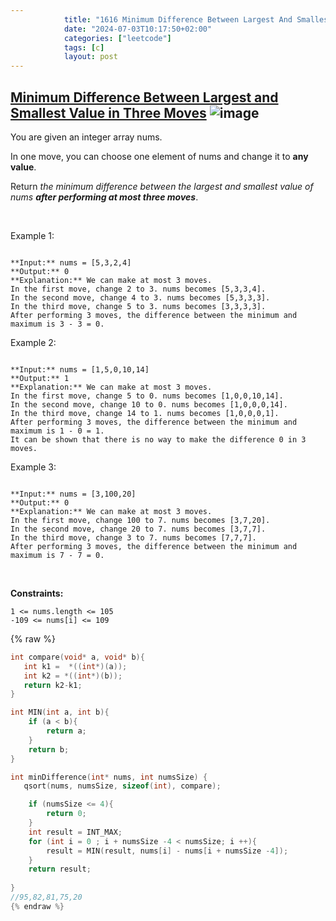 ```yaml
---
            title: "1616 Minimum Difference Between Largest And Smallest Value In Three Moves"
            date: "2024-07-03T10:17:50+02:00"
            categories: ["leetcode"]
            tags: [c]
            layout: post
---
```

            
## [Minimum Difference Between Largest and Smallest Value in Three Moves](https://leetcode.com/problems/minimum-difference-between-largest-and-smallest-value-in-three-moves) ![image](https://img.shields.io/badge/Difficulty-Medium-orange)

You are given an integer array nums.

In one move, you can choose one element of nums and change it to **any value**.

Return *the minimum difference between the largest and smallest value of nums **after performing at most three moves***.

 

Example 1:

```

**Input:** nums = [5,3,2,4]
**Output:** 0
**Explanation:** We can make at most 3 moves.
In the first move, change 2 to 3. nums becomes [5,3,3,4].
In the second move, change 4 to 3. nums becomes [5,3,3,3].
In the third move, change 5 to 3. nums becomes [3,3,3,3].
After performing 3 moves, the difference between the minimum and maximum is 3 - 3 = 0.

```

Example 2:

```

**Input:** nums = [1,5,0,10,14]
**Output:** 1
**Explanation:** We can make at most 3 moves.
In the first move, change 5 to 0. nums becomes [1,0,0,10,14].
In the second move, change 10 to 0. nums becomes [1,0,0,0,14].
In the third move, change 14 to 1. nums becomes [1,0,0,0,1].
After performing 3 moves, the difference between the minimum and maximum is 1 - 0 = 1.
It can be shown that there is no way to make the difference 0 in 3 moves.
```

Example 3:

```

**Input:** nums = [3,100,20]
**Output:** 0
**Explanation:** We can make at most 3 moves.
In the first move, change 100 to 7. nums becomes [3,7,20].
In the second move, change 20 to 7. nums becomes [3,7,7].
In the third move, change 3 to 7. nums becomes [7,7,7].
After performing 3 moves, the difference between the minimum and maximum is 7 - 7 = 0.

```

 

**Constraints:**

	1 <= nums.length <= 105
	-109 <= nums[i] <= 109

{% raw %}
```c
int compare(void* a, void* b){
   int k1 =  *((int*)(a));
   int k2 = *((int*)(b));
   return k2-k1;
}

int MIN(int a, int b){
    if (a < b){
        return a;
    }
    return b;
}

int minDifference(int* nums, int numsSize) {
   qsort(nums, numsSize, sizeof(int), compare);

    if (numsSize <= 4){
        return 0;
    }
    int result = INT_MAX;
    for (int i = 0 ; i + numsSize -4 < numsSize; i ++){
        result = MIN(result, nums[i] - nums[i + numsSize -4]);
    }
    return result;
    
}
//95,82,81,75,20
{% endraw %}
